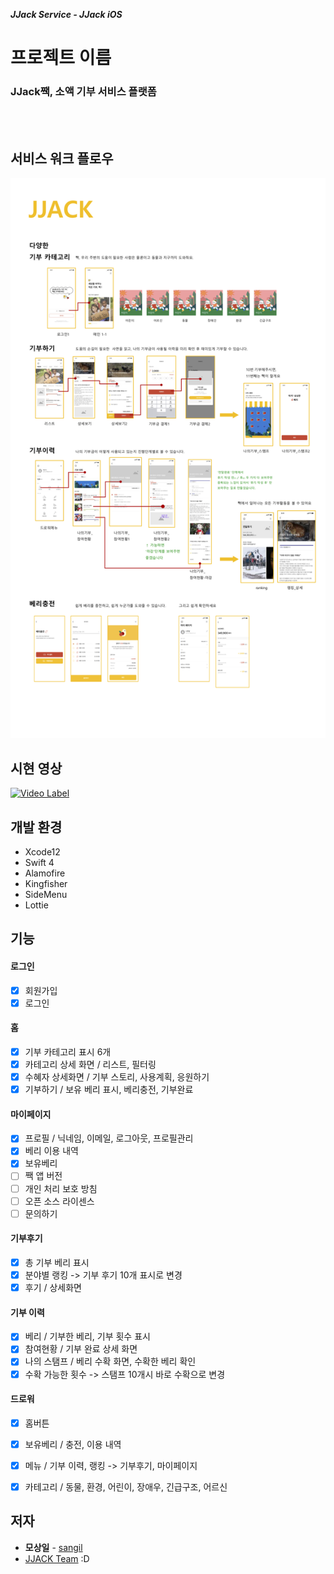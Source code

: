 ***JJack Service - JJack iOS***

프로젝트 이름
==========
### **JJack짹, 소액 기부 서비스 플랫폼**

<br>
<br>

## 서비스 워크 플로우 
![JJack_ServiceWorkFlow](JJack_ServiceWorkFlow.png)

## 시현 영상
[![Video Label](http://img.youtube.com/vi/MLJVigHGXqI/0.jpg)](https://www.youtube.com/watch?v=MLJVigHGXqI)

## 개발 환경

- Xcode12
- Swift 4
- Alamofire
- Kingfisher
- SideMenu
- Lottie


## 기능

#### 로그인
- [x] 회원가입
- [x] 로그인

#### 홈
- [x] 기부 카테고리 표시 6개
- [x] 카테고리 상세 화면 / 리스트, 필터링
- [x] 수혜자 상세화면 / 기부 스토리, 사용계획, 응원하기
- [x] 기부하기 / 보유 베리 표시, 베리충전, 기부완료

#### 마이페이지
- [x] 프로필 / 닉네임, 이메일, 로그아웃, 프로필관리
- [x] 베리 이용 내역
- [x] 보유베리
- [ ] 짹 앱 버전
- [ ] 개인 처리 보호 방침
- [ ] 오픈 소스 라이센스
- [ ] 문의하기

#### 기부후기
- [x] 총 기부 베리 표시
- [x] 분야별 랭킹 -> 기부 후기 10개 표시로 변경 
- [x] 후기 / 상세화면

#### 기부 이력
- [x] 베리 / 기부한 베리, 기부 횟수 표시
- [x] 참여현황 / 기부 완료 상세 화면
- [x] 나의 스탬프 / 베리 수확 화면, 수확한 베리 확인
- [x] 수확 가능한 횟수 -> 스탬프 10개시 바로 수확으로 변경

#### 드로워
- [x] 홈버튼
- [x] 보유베리 / 충전, 이용 내역
- [x] 메뉴 / 기부 이력, 랭킹 -> 기부후기, 마이페이지
- [x] 카테고리 / 동물, 환경, 어린이, 장애우, 긴급구조, 어르신



## 저자

- **모상일** - [sangil](https://github.com/MoSangIl)
- [JJACK Team](https://github.com/JJACK-JJACK) :D


